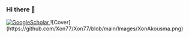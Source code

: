 ### Hi there 👋

<!--
**Xon77/Xon77** is a ✨ _special_ ✨ repository because its `README.md` (this file) appears on your GitHub profile.

Here are some ideas to get you started:

- 🔭 I’m currently working on ...
- 🌱 I’m currently learning ...
- 👯 I’m looking to collaborate on ...
- 🤔 I’m looking for help with ...
- 💬 Ask me about ...
- 📫 How to reach me: ...
- 😄 Pronouns: ...
- ⚡ Fun fact: ...
-->

<a href='https://scholar.google.com/citations?user=b___QQ8AAAAJ&hl=en&authuser=1&oi=sra' target="_blank">
    <img alt='GoogleScholar' src='https://img.shields.io/badge/Scholar-100000?style=flat&logo=GoogleScholar&logoColor=white&&color=0181FF'>
</a>
![Cover](https://github.com/Xon77/Xon77/blob/main/Images/XonAkousma.png)
